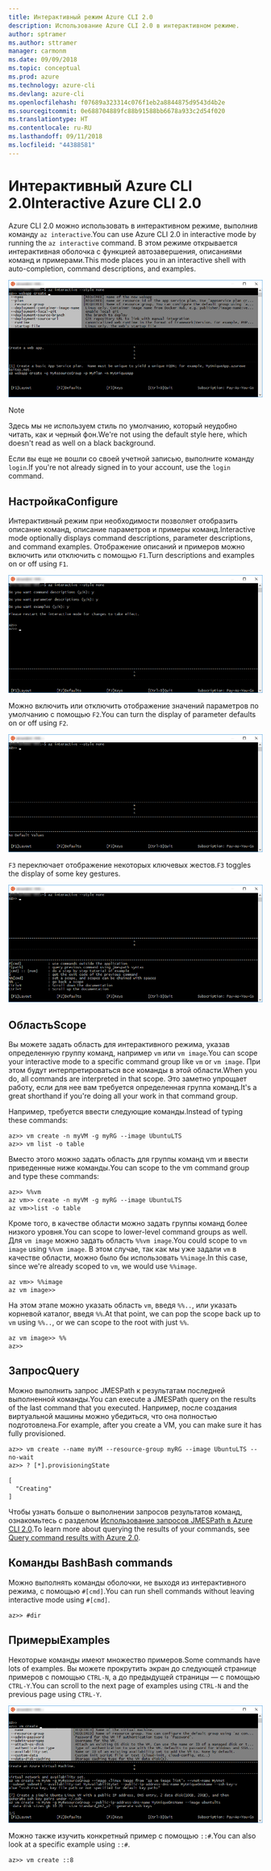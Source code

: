 ```yaml
---
title: Интерактивный режим Azure CLI 2.0
description: Использование Azure CLI 2.0 в интерактивном режиме.
author: sptramer
ms.author: sttramer
manager: carmonm
ms.date: 09/09/2018
ms.topic: conceptual
ms.prod: azure
ms.technology: azure-cli
ms.devlang: azure-cli
ms.openlocfilehash: f07689a323314c076f1eb2a8844875d9543d4b2e
ms.sourcegitcommit: 0e688704889fc88b91588bb6678a933c2d54f020
ms.translationtype: HT
ms.contentlocale: ru-RU
ms.lasthandoff: 09/11/2018
ms.locfileid: "44388581"
---
```

# <a name="interactive-azure-cli-20"></a><span data-ttu-id="b573e-103">Интерактивный Azure CLI 2.0</span><span class="sxs-lookup"><span data-stu-id="b573e-103">Interactive Azure CLI 2.0</span></span>

<span data-ttu-id="b573e-104">Azure CLI 2.0 можно использовать в интерактивном режиме, выполнив команду `az interactive`.</span><span class="sxs-lookup"><span data-stu-id="b573e-104">You can use Azure CLI 2.0 in interactive mode by running the `az interactive` command.</span></span>
<span data-ttu-id="b573e-105">В этом режиме открывается интерактивная оболочка с функцией автозавершения, описаниями команд и примерами.</span><span class="sxs-lookup"><span data-stu-id="b573e-105">This mode places you in an interactive shell with auto-completion, command descriptions, and examples.</span></span>

![Интерактивный режим](./media/interactive-azure-cli/webapp-create.png)

> [!NOTE]
> <span data-ttu-id="b573e-107">Здесь мы не используем стиль по умолчанию, который неудобно читать, как и черный фон.</span><span class="sxs-lookup"><span data-stu-id="b573e-107">We're not using the default style here, which doesn't read as well on a black background.</span></span>

<span data-ttu-id="b573e-108">Если вы еще не вошли со своей учетной записью, выполните команду `login`.</span><span class="sxs-lookup"><span data-stu-id="b573e-108">If you're not already signed in to your account, use the `login` command.</span></span>

## <a name="configure"></a><span data-ttu-id="b573e-109">Настройка</span><span class="sxs-lookup"><span data-stu-id="b573e-109">Configure</span></span>

<span data-ttu-id="b573e-110">Интерактивный режим при необходимости позволяет отобразить описание команд, описание параметров и примеры команд.</span><span class="sxs-lookup"><span data-stu-id="b573e-110">Interactive mode optionally displays command descriptions, parameter descriptions, and command examples.</span></span>
<span data-ttu-id="b573e-111">Отображение описаний и примеров можно включить или отключить с помощью `F1`.</span><span class="sxs-lookup"><span data-stu-id="b573e-111">Turn descriptions and examples on or off using `F1`.</span></span>

![Описания и примеры](./media/interactive-azure-cli/descriptions-and-examples.png)

<span data-ttu-id="b573e-113">Можно включить или отключить отображение значений параметров по умолчанию с помощью `F2`.</span><span class="sxs-lookup"><span data-stu-id="b573e-113">You can turn the display of parameter defaults on or off using `F2`.</span></span>

![Значения по умолчанию](./media/interactive-azure-cli/defaults.png)

<span data-ttu-id="b573e-115">`F3` переключает отображение некоторых ключевых жестов.</span><span class="sxs-lookup"><span data-stu-id="b573e-115">`F3` toggles the display of some key gestures.</span></span>

![Жесты](./media/interactive-azure-cli/gestures.png)

## <a name="scope"></a><span data-ttu-id="b573e-117">Область</span><span class="sxs-lookup"><span data-stu-id="b573e-117">Scope</span></span>

<span data-ttu-id="b573e-118">Вы можете задать область для интерактивного режима, указав определенную группу команд, например `vm` или `vm image`.</span><span class="sxs-lookup"><span data-stu-id="b573e-118">You can scope your interactive mode to a specific command group like `vm` or `vm image`.</span></span>
<span data-ttu-id="b573e-119">При этом будут интерпретироваться все команды в этой области.</span><span class="sxs-lookup"><span data-stu-id="b573e-119">When you do, all commands are interpreted in that scope.</span></span>
<span data-ttu-id="b573e-120">Это заметно упрощает работу, если для нее вам требуется определенная группа команд.</span><span class="sxs-lookup"><span data-stu-id="b573e-120">It's a great shorthand if you're doing all your work in that command group.</span></span>

<span data-ttu-id="b573e-121">Например, требуется ввести следующие команды.</span><span class="sxs-lookup"><span data-stu-id="b573e-121">Instead of typing these commands:</span></span>

```azurecli
az>> vm create -n myVM -g myRG --image UbuntuLTS
az>> vm list -o table
```

<span data-ttu-id="b573e-122">Вместо этого можно задать область для группы команд vm и ввести приведенные ниже команды.</span><span class="sxs-lookup"><span data-stu-id="b573e-122">You can scope to the vm command group and type these commands:</span></span>

```azurecli
az>> %%vm
az vm>> create -n myVM -g myRG --image UbuntuLTS
az vm>>list -o table
```

<span data-ttu-id="b573e-123">Кроме того, в качестве области можно задать группы команд более низкого уровня.</span><span class="sxs-lookup"><span data-stu-id="b573e-123">You can scope to lower-level command groups as well.</span></span>
<span data-ttu-id="b573e-124">Для `vm image` можно задать область `%%vm image`.</span><span class="sxs-lookup"><span data-stu-id="b573e-124">You could scope to `vm image` using `%%vm image`.</span></span>
<span data-ttu-id="b573e-125">В этом случае, так как мы уже задали `vm` в качестве области, можно было бы использовать `%%image`.</span><span class="sxs-lookup"><span data-stu-id="b573e-125">In this case, since we're already scoped to `vm`, we would use `%%image`.</span></span>

```azurecli
az vm>> %%image
az vm image>>
```

<span data-ttu-id="b573e-126">На этом этапе можно указать область `vm`, введя `%%..`, или указать корневой каталог, введя `%%`.</span><span class="sxs-lookup"><span data-stu-id="b573e-126">At that point, we can pop the scope back up to `vm` using `%%..`, or we can scope to the root with just `%%`.</span></span>

```azurecli
az vm image>> %%
az>>
```

## <a name="query"></a><span data-ttu-id="b573e-127">Запрос</span><span class="sxs-lookup"><span data-stu-id="b573e-127">Query</span></span>

<span data-ttu-id="b573e-128">Можно выполнить запрос JMESPath к результатам последней выполненной команды.</span><span class="sxs-lookup"><span data-stu-id="b573e-128">You can execute a JMESPath query on the results of the last command that you executed.</span></span>
<span data-ttu-id="b573e-129">Например, после создания виртуальной машины можно убедиться, что она полностью подготовлена.</span><span class="sxs-lookup"><span data-stu-id="b573e-129">For example, after you create a VM, you can make sure it has fully provisioned.</span></span>

```azurecli
az>> vm create --name myVM --resource-group myRG --image UbuntuLTS --no-wait
az>> ? [*].provisioningState
```

```output
[
  "Creating"
]
```

<span data-ttu-id="b573e-130">Чтобы узнать больше о выполнении запросов результатов команд, ознакомьтесь с разделом [Использование запросов JMESPath в Azure CLI 2.0](query-azure-cli.md).</span><span class="sxs-lookup"><span data-stu-id="b573e-130">To learn more about querying the results of your commands, see [Query command results with Azure 2.0](query-azure-cli.md).</span></span>

## <a name="bash-commands"></a><span data-ttu-id="b573e-131">Команды Bash</span><span class="sxs-lookup"><span data-stu-id="b573e-131">Bash commands</span></span>

<span data-ttu-id="b573e-132">Можно выполнять команды оболочки, не выходя из интерактивного режима, с помощью `#[cmd]`.</span><span class="sxs-lookup"><span data-stu-id="b573e-132">You can run shell commands without leaving interactive mode using `#[cmd]`.</span></span>

```azurecli
az>> #dir
```

## <a name="examples"></a><span data-ttu-id="b573e-133">Примеры</span><span class="sxs-lookup"><span data-stu-id="b573e-133">Examples</span></span>

<span data-ttu-id="b573e-134">Некоторые команды имеют множество примеров.</span><span class="sxs-lookup"><span data-stu-id="b573e-134">Some commands have lots of examples.</span></span>
<span data-ttu-id="b573e-135">Вы можете прокрутить экран до следующей странице примеров с помощью `CTRL-N`, а до предыдущей страницы — с помощью `CTRL-Y`.</span><span class="sxs-lookup"><span data-stu-id="b573e-135">You can scroll to the next page of examples using `CTRL-N` and the previous page using `CTRL-Y`.</span></span>

![Примеры](./media/interactive-azure-cli/examples.png)

<span data-ttu-id="b573e-137">Можно также изучить конкретный пример с помощью `::#`.</span><span class="sxs-lookup"><span data-stu-id="b573e-137">You can also look at a specific example using `::#`.</span></span>

```azurecli
az>> vm create ::8
```
